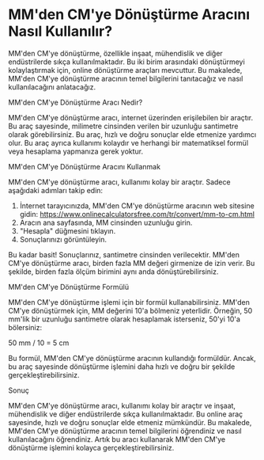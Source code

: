 MM'den CM'ye Dönüştürme Aracını Nasıl Kullanılır?
=================================================

MM'den CM'ye dönüştürme, özellikle inşaat, mühendislik ve diğer endüstrilerde sıkça kullanılmaktadır. Bu iki birim arasındaki dönüştürmeyi kolaylaştırmak için, online dönüştürme araçları mevcuttur. Bu makalede, MM'den CM'ye dönüştürme aracının temel bilgilerini tanıtacağız ve nasıl kullanılacağını anlatacağız.

MM'den CM'ye Dönüştürme Aracı Nedir?

MM'den CM'ye dönüştürme aracı, internet üzerinden erişilebilen bir araçtır. Bu araç sayesinde, milimetre cinsinden verilen bir uzunluğu santimetre olarak görebilirsiniz. Bu araç, hızlı ve doğru sonuçlar elde etmenize yardımcı olur. Bu araç ayrıca kullanımı kolaydır ve herhangi bir matematiksel formül veya hesaplama yapmanıza gerek yoktur.

MM'den CM'ye Dönüştürme Aracını Kullanmak

MM'den CM'ye dönüştürme aracı, kullanımı kolay bir araçtır. Sadece aşağıdaki adımları takip edin:

1. İnternet tarayıcınızda, MM'den CM'ye dönüştürme aracının web sitesine gidin: <https://www.onlinecalculatorsfree.com/tr/convert/mm-to-cm.html>
2. Aracın ana sayfasında, MM cinsinden uzunluğu girin.
3. "Hesapla" düğmesini tıklayın.
4. Sonuçlarınızı görüntüleyin.

Bu kadar basit! Sonuçlarınız, santimetre cinsinden verilecektir. MM'den CM'ye dönüştürme aracı, birden fazla MM değeri girmenize de izin verir. Bu şekilde, birden fazla ölçüm birimini aynı anda dönüştürebilirsiniz.

MM'den CM'ye Dönüştürme Formülü

MM'den CM'ye dönüştürme işlemi için bir formül kullanabilirsiniz. MM'den CM'ye dönüştürmek için, MM değerini 10'a bölmeniz yeterlidir. Örneğin, 50 mm'lik bir uzunluğu santimetre olarak hesaplamak isterseniz, 50'yi 10'a bölersiniz:

50 mm / 10 = 5 cm

Bu formül, MM'den CM'ye dönüştürme aracının kullandığı formüldür. Ancak, bu araç sayesinde dönüştürme işlemini daha hızlı ve doğru bir şekilde gerçekleştirebilirsiniz.

Sonuç

MM'den CM'ye dönüştürme aracı, kullanımı kolay bir araçtır ve inşaat, mühendislik ve diğer endüstrilerde sıkça kullanılmaktadır. Bu online araç sayesinde, hızlı ve doğru sonuçlar elde etmeniz mümkündür. Bu makalede, MM'den CM'ye dönüştürme aracının temel bilgilerini öğrendiniz ve nasıl kullanılacağını öğrendiniz. Artık bu aracı kullanarak MM'den CM'ye dönüştürme işlemini kolayca gerçekleştirebilirsiniz.